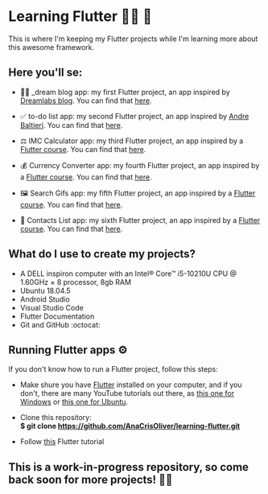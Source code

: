 # Learning Flutter 👩‍💻 📱

This is where I'm keeping my Flutter projects while I'm learning more about this awesome framework.

## Here you'll se:

 - 👩‍💻 _dream blog app: my first Flutter project, an app inspired by [Dreamlabs blog](https://dreamlabs.com.br/blog/). You can find that [here](https://github.com/AnaCrisOliver/learning-flutter/tree/master/dream-blog).

 - ✅ to-do list app: my second Flutter project, an app inspired by [Andre Baltieri](https://www.youtube.com/watch?v=0OnQrqs17wI). You can find that [here](https://github.com/AnaCrisOliver/learning-flutter/tree/master/todo-list).

 - ⚖️ IMC Calculator app: my third Flutter project, an app inspired by a [Flutter course](https://www.udemy.com/course/curso-completo-flutter-app-android-ios/). You can find that [here](https://github.com/AnaCrisOliver/learning-flutter/tree/master/imc-calculator).

 - 💰 Currency Converter app: my fourth Flutter project, an app inspired by a [Flutter course](https://www.udemy.com/course/curso-completo-flutter-app-android-ios/). You can find that [here](https://github.com/AnaCrisOliver/learning-flutter/tree/master/currency-converter).

  - 🖼️ Search Gifs app: my fifth Flutter project, an app inspired by a [Flutter course](https://www.udemy.com/course/curso-completo-flutter-app-android-ios/). You can find that [here](https://github.com/AnaCrisOliver/learning-flutter/tree/master/search-gifs).

  - 👥 Contacts List app: my sixth Flutter project, an app inspired by a [Flutter course](https://www.udemy.com/course/curso-completo-flutter-app-android-ios/). You can find that [here](https://github.com/AnaCrisOliver/learning-flutter/tree/master/contacts).
 
## What do I use to create my projects?
 - A DELL inspiron computer with an Intel® Core™ i5-10210U CPU @ 1.60GHz × 8 processor, 8gb RAM
 - Ubuntu 18.04.5
 - Android Studio
 - Visual Studio Code
 - Flutter Documentation
 - Git and GitHub  :octocat:

## Running Flutter apps ⚙️
If you don't know how to run a Flutter project, follow this steps: </br>

 - Make shure you have [Flutter](https://flutter.dev/docs/get-started/install) installed on your computer, and if you don't, there are many YouTube tutorials out there, as [this one for Windows](https://www.youtube.com/watch?v=T9LdScRVhv8) or [this one for Ubuntu](https://www.youtube.com/watch?v=cYB_I6pPHiQ). 

 - Clone this repository: </br>
**$ git clone https://github.com/AnaCrisOliver/learning-flutter.git**

 - Follow [this](https://flutter.dev/docs/get-started/test-drive?tab=androidstudio) Flutter tutorial </br>


## **This is a work-in-progress repository, so come back soon for more projects! 🔧👾** ##
